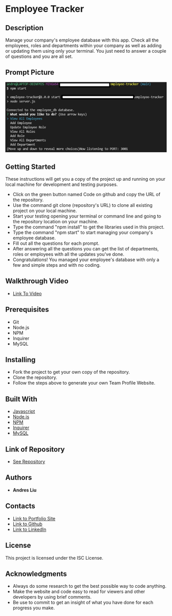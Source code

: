 # Employee Tracker

## Description

Manage your company's employee database with this app. Check all the employees, roles and departments within your company as well as adding or updating them using only your terminal. You just need to answer a couple of questions and you are all set.



## Prompt Picture

![Prompt](./assets/images/prompt-img.png)


## Getting Started

These instructions will get you a copy of the project up and running on your local machine for development and testing purposes.

* Click on the green button named Code on github and copy the URL of the repository.
* Use the command git clone (repository's URL) to clone all existing project on your local machine.
* Start your testing opening your terminal or command line and going to the repository location on your machine.
* Type the command "npm install" to get the libraries used in this project.
* Type the command "npm start" to start managing your company's employee database.
* Fill out all the questions for each prompt.
* After answering all the questions you can get the list of departments, roles or employees with all the updates you've done.
* Congratulations! You managed your employee's database with only a few and simple steps and with no coding.

## Walkthrough Video

* [Link To Video](https://watch.screencastify.com/v/pY5V7yvZvn5eEP0GD1Ej)

## Prerequisites

* Git
* Node.js
* NPM
* Inquirer
* MySQL

## Installing

* Fork the project to get your own copy of the repository.
* Clone the repository.
* Follow the steps above to generate your own Team Profile Website.

## Built With

* [Javascript](https://developer.mozilla.org/en-US/docs/Web/javascript)
* [Node.js](https://nodejs.org/en/)
* [NPM](https://docs.npmjs.com/)
* [Inquirer](https://www.npmjs.com/package/inquirer)
* [MySQL](https://www.mysql.com/)

## Link of Repository

* [See Repository](https://github.com/andresliu22/employee-tracker)

## Authors

* **Andres Liu** 

## Contacts

- [Link to Portfolio Site](https://andresliu22.github.io/updated-portfolio/)
- [Link to Github](https://github.com/andresliu22/)
- [Link to LinkedIn](https://www.linkedin.com/in/andresliu22/)

## License

This project is licensed under the ISC License.

## Acknowledgments

* Always do some research to get the best possible way to code anything.
* Make the website and code easy to read for viewers and other developers by using brief comments.
* Be use to commit to get an insight of what you have done for each progress you make.

